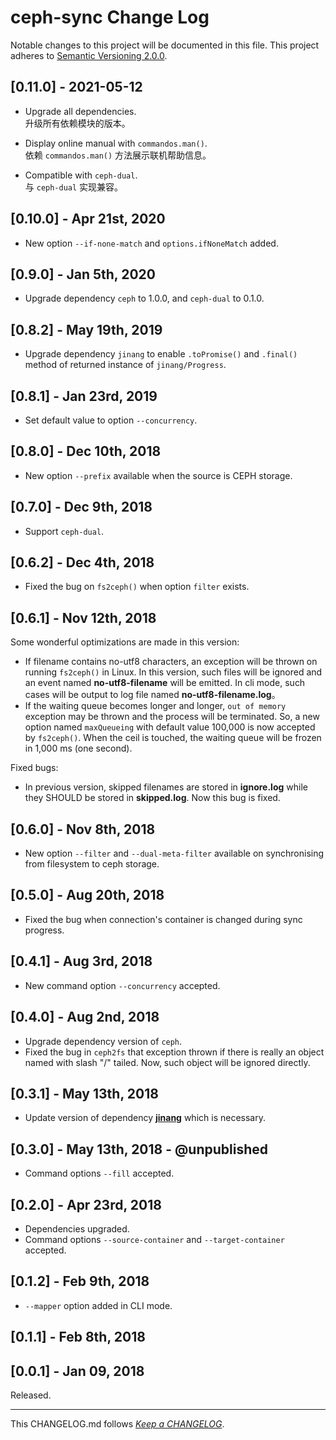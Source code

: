 #   ceph-sync Change Log

Notable changes to this project will be documented in this file. This project adheres to [Semantic Versioning 2.0.0](http://semver.org/).

##	[0.11.0] - 2021-05-12

*	Upgrade all dependencies.  
	升级所有依赖模块的版本。

*	Display online manual with `commandos.man()`.  
	依赖 `commandos.man()` 方法展示联机帮助信息。

*	Compatible with `ceph-dual`.  
	与 `ceph-dual` 实现兼容。

##	[0.10.0] - Apr 21st, 2020

*	New option `--if-none-match` and `options.ifNoneMatch` added.

##  [0.9.0] - Jan 5th, 2020

*   Upgrade dependency `ceph` to 1.0.0, and `ceph-dual` to 0.1.0.

##  [0.8.2] - May 19th, 2019

*   Upgrade dependency `jinang` to enable `.toPromise()` and `.final()` method of returned instance of `jinang/Progress`.

##	[0.8.1] - Jan 23rd, 2019

*	Set default value to option `--concurrency`.

##  [0.8.0] - Dec 10th, 2018

*   New option `--prefix` available when the source is CEPH storage.

##  [0.7.0] - Dec 9th, 2018

*   Support `ceph-dual`.

##  [0.6.2] - Dec 4th, 2018

*   Fixed the bug on `fs2ceph()` when option `filter` exists.

##  [0.6.1] - Nov 12th, 2018

Some wonderful optimizations are made in this version:
*   If filename contains no-utf8 characters, an exception will be thrown on running `fs2ceph()` in Linux. In this version, such files will be ignored and an event named __no-utf8-filename__ will be emitted. In cli mode, such cases will be output to log file named __no-utf8-filename.log__。
*   If the waiting queue becomes longer and longer, `out of memory` exception may be thrown and the process will be terminated. So, a new option named `maxQueueing` with default value 100,000 is now accepted by `fs2ceph()`. When the ceil is touched, the waiting queue will be frozen in 1,000 ms (one second).

Fixed bugs:
*   In previous version, skipped filenames are stored in __ignore.log__ while they SHOULD be stored in __skipped.log__. Now this bug is fixed.

##  [0.6.0] - Nov 8th, 2018

*   New option `--filter` and `--dual-meta-filter` available on synchronising from filesystem to ceph storage.

##  [0.5.0] - Aug 20th, 2018

*   Fixed the bug when connection's container is changed during sync progress.

##  [0.4.1] - Aug 3rd, 2018

*   New command option `--concurrency` accepted.

##  [0.4.0] - Aug 2nd, 2018

*   Upgrade dependency version of `ceph`.
*   Fixed the bug in `ceph2fs` that exception thrown if there is really an object named with slash "/" tailed. Now, such object will be ignored directly.

##  [0.3.1] - May 13th, 2018

*   Update version of dependency __[jinang](https://www.npmjs.com/package/jinang)__ which is necessary.

##  [0.3.0] - May 13th, 2018 - @unpublished

*   Command options `--fill` accepted.

##  [0.2.0] - Apr 23rd, 2018

*   Dependencies upgraded.
*   Command options `--source-container` and `--target-container` accepted.

##	[0.1.2] - Feb 9th, 2018

*	`--mapper` option added in CLI mode.

##	[0.1.1] - Feb 8th, 2018

##	[0.0.1] - Jan 09, 2018

Released.

---
This CHANGELOG.md follows [*Keep a CHANGELOG*](http://keepachangelog.com/).
